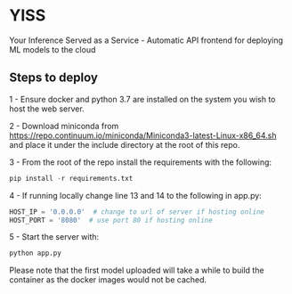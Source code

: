 # YISS
Your Inference Served as a Service - Automatic API frontend for deploying ML models to the cloud

## Steps to deploy

1 - Ensure docker and python 3.7 are installed on the system you wish to host the web server.

2 - Download miniconda from https://repo.continuum.io/miniconda/Miniconda3-latest-Linux-x86_64.sh and place it under
the include directory at the root of this repo.

3 - From the root of the repo install the requirements with the following: 
```python
pip install -r requirements.txt
```

4 - If running locally change line 13 and 14 to the following in app.py:
```python
HOST_IP = '0.0.0.0'  # change to url of server if hosting online
HOST_PORT = '8080'  # use port 80 if hosting online
```

5 - Start the server with:
```python
python app.py
```

Please note that the first model uploaded will take a while to build the container
as the docker images would not be cached.